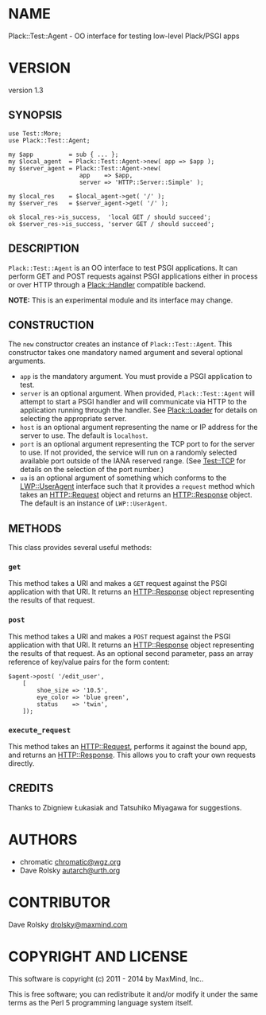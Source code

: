 # NAME

Plack::Test::Agent - OO interface for testing low-level Plack/PSGI apps

# VERSION

version 1.3

## SYNOPSIS

    use Test::More;
    use Plack::Test::Agent;

    my $app          = sub { ... };
    my $local_agent  = Plack::Test::Agent->new( app => $app );
    my $server_agent = Plack::Test::Agent->new(
                        app    => $app,
                        server => 'HTTP::Server::Simple' );

    my $local_res    = $local_agent->get( '/' );
    my $server_res   = $server_agent->get( '/' );

    ok $local_res->is_success,  'local GET / should succeed';
    ok $server_res->is_success, 'server GET / should succeed';

## DESCRIPTION

`Plack::Test::Agent` is an OO interface to test PSGI applications. It can
perform GET and POST requests against PSGI applications either in process or
over HTTP through a [Plack::Handler](https://metacpan.org/pod/Plack::Handler) compatible backend.

**NOTE:** This is an experimental module and its interface may change.

## CONSTRUCTION

The `new` constructor creates an instance of `Plack::Test::Agent`. This
constructor takes one mandatory named argument and several optional arguments.

- `app` is the mandatory argument. You must provide a PSGI application
to test.
- `server` is an optional argument. When provided, `Plack::Test::Agent`
will attempt to start a PSGI handler and will communicate via HTTP to the
application running through the handler. See [Plack::Loader](https://metacpan.org/pod/Plack::Loader) for details on
selecting the appropriate server.
- `host` is an optional argument representing the name or IP address for
the server to use. The default is `localhost`.
- `port` is an optional argument representing the TCP port to for the
server to use. If not provided, the service will run on a randomly selected
available port outside of the IANA reserved range. (See [Test::TCP](https://metacpan.org/pod/Test::TCP) for
details on the selection of the port number.)
- `ua` is an optional argument of something which conforms to the
[LWP::UserAgent](https://metacpan.org/pod/LWP::UserAgent) interface such that it provides a `request` method which
takes an [HTTP::Request](https://metacpan.org/pod/HTTP::Request) object and returns an [HTTP::Response](https://metacpan.org/pod/HTTP::Response) object. The
default is an instance of `LWP::UserAgent`.

## METHODS

This class provides several useful methods:

### `get`

This method takes a URI and makes a `GET` request against the PSGI application
with that URI. It returns an [HTTP::Response](https://metacpan.org/pod/HTTP::Response) object representing the results
of that request.

### `post`

This method takes a URI and makes a `POST` request against the PSGI
application with that URI. It returns an [HTTP::Response](https://metacpan.org/pod/HTTP::Response) object representing
the results of that request. As an optional second parameter, pass an array
reference of key/value pairs for the form content:

    $agent->post( '/edit_user',
        [
            shoe_size => '10.5',
            eye_color => 'blue green',
            status    => 'twin',
        ]);

### `execute_request`

This method takes an [HTTP::Request](https://metacpan.org/pod/HTTP::Request), performs it against the bound app, and
returns an [HTTP::Response](https://metacpan.org/pod/HTTP::Response). This allows you to craft your own requests
directly.

## CREDITS

Thanks to Zbigniew Łukasiak and Tatsuhiko Miyagawa for suggestions.

# AUTHORS

- chromatic <chromatic@wgz.org>
- Dave Rolsky <autarch@urth.org>

# CONTRIBUTOR

Dave Rolsky <drolsky@maxmind.com>

# COPYRIGHT AND LICENSE

This software is copyright (c) 2011 - 2014 by MaxMind, Inc..

This is free software; you can redistribute it and/or modify it under
the same terms as the Perl 5 programming language system itself.
